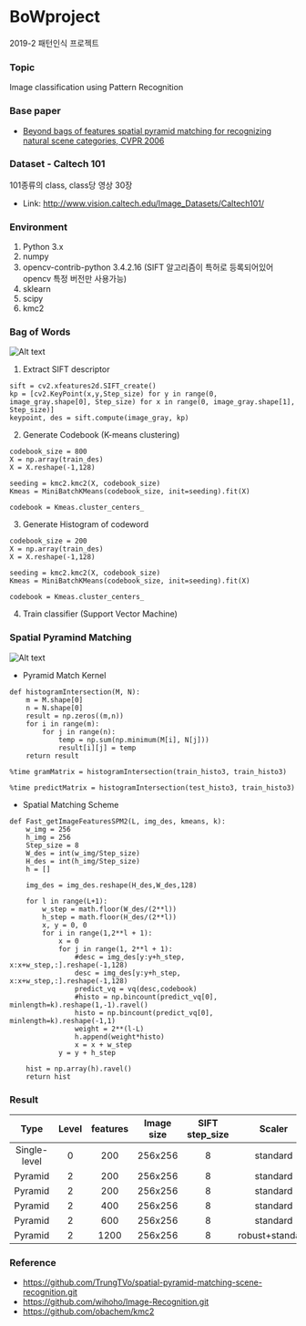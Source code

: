 # BoWproject
2019-2 패턴인식 프로젝트

### Topic
Image classification using Pattern Recognition


### Base paper
* [Beyond bags of features spatial pyramid matching for recognizing natural scene categories, CVPR 2006](https://inc.ucsd.edu/~marni/Igert/Lazebnik_06.pdf)


### Dataset - Caltech 101
101종류의 class, class당 영상 30장
* Link: http://www.vision.caltech.edu/Image_Datasets/Caltech101/


### Environment
1. Python 3.x
2. numpy
3. opencv-contrib-python 3.4.2.16 (SIFT 알고리즘이 특허로 등록되어있어 opencv 특정 버전만 사용가능)
4. sklearn
5. scipy
6. kmc2


### Bag of Words

![Alt text](https://t1.daumcdn.net/cfile/tistory/2171564C5302BF5F27)

1. Extract SIFT descriptor
```
sift = cv2.xfeatures2d.SIFT_create()
kp = [cv2.KeyPoint(x,y,Step_size) for y in range(0, image_gray.shape[0], Step_size) for x in range(0, image_gray.shape[1],   Step_size)]
keypoint, des = sift.compute(image_gray, kp)
```
2. Generate Codebook (K-means clustering)
```
codebook_size = 800
X = np.array(train_des)
X = X.reshape(-1,128)

seeding = kmc2.kmc2(X, codebook_size)
Kmeas = MiniBatchKMeans(codebook_size, init=seeding).fit(X)

codebook = Kmeas.cluster_centers_
```
3. Generate Histogram of codeword
```
codebook_size = 200
X = np.array(train_des)
X = X.reshape(-1,128)

seeding = kmc2.kmc2(X, codebook_size)
Kmeas = MiniBatchKMeans(codebook_size, init=seeding).fit(X)

codebook = Kmeas.cluster_centers_
```
4. Train classifier (Support Vector Machine)



### Spatial Pyramind Matching

![Alt text](https://t1.daumcdn.net/cfile/tistory/2407DA485302FE6009)

+ Pyramid Match Kernel
```
def histogramIntersection(M, N):
    m = M.shape[0]
    n = N.shape[0]
    result = np.zeros((m,n))
    for i in range(m):
        for j in range(n):
            temp = np.sum(np.minimum(M[i], N[j]))
            result[i][j] = temp
    return result

%time gramMatrix = histogramIntersection(train_histo3, train_histo3)

%time predictMatrix = histogramIntersection(test_histo3, train_histo3)
```
+ Spatial Matching Scheme 
```
def Fast_getImageFeaturesSPM2(L, img_des, kmeans, k):
    w_img = 256
    h_img = 256
    Step_size = 8
    W_des = int(w_img/Step_size)
    H_des = int(h_img/Step_size)      
    h = []

    img_des = img_des.reshape(H_des,W_des,128)        

    for l in range(L+1):
        w_step = math.floor(W_des/(2**l))
        h_step = math.floor(H_des/(2**l))
        x, y = 0, 0
        for i in range(1,2**l + 1):
            x = 0
            for j in range(1, 2**l + 1):        
                #desc = img_des[y:y+h_step, x:x+w_step,:].reshape(-1,128)
                desc = img_des[y:y+h_step, x:x+w_step,:].reshape(-1,128)                  
                predict_vq = vq(desc,codebook)
                #histo = np.bincount(predict_vq[0], minlength=k).reshape(1,-1).ravel()
                histo = np.bincount(predict_vq[0], minlength=k).reshape(-1,1)
                weight = 2**(l-L)
                h.append(weight*histo)
                x = x + w_step
            y = y + h_step
            
    hist = np.array(h).ravel()
    return hist
```



### Result
| Type | Level | features | Image size | SIFT step_size | Scaler | SVM Kernel | Accuracy|
|:----:|:-----:|:--------:|:----------:|:--------------:|:------:|:----------:|:-------:|
Single-level | 0 | 200 | 256x256 | 8 | standard | RBF | 0.40070 |
Pyramid | 2 | 200 | 256x256 | 8 | standard | RBF | 0.48877 |
Pyramid | 2 | 200 | 256x256 | 8 | standard | Precomputed | 0.54669 |
Pyramid | 2 | 400 | 256x256 | 8 | standard | Precomputed | 0.56737 |
Pyramid | 2 | 600 | 256x256 | 8 | standard | Precomputed | 0.58333 |
Pyramid | 2 | 1200 | 256x256 | 8 | robust+standard | Precomputed | 0.61406 |


### Reference
* https://github.com/TrungTVo/spatial-pyramid-matching-scene-recognition.git
* https://github.com/wihoho/Image-Recognition.git
* https://github.com/obachem/kmc2
